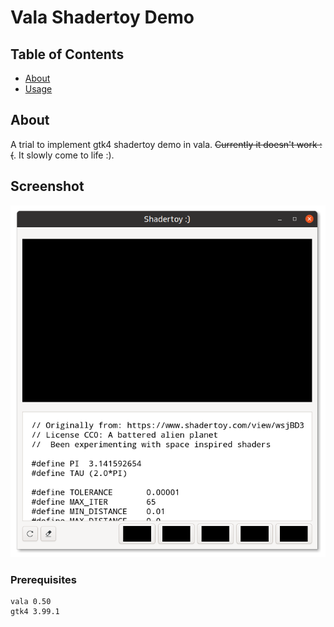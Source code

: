 # Vala Shadertoy Demo

## Table of Contents

- [About](#about)
- [Usage](#screenshot)

## About <a name = "about"></a>

A trial to implement gtk4 shadertoy demo in vala. ~~Currently it doesn't work :(~~. It slowly come to life :).

## Screenshot <a name = "screenshot"></a>

![Screenshot](https://github.com/aeldemery/gtk4_shadertoy/blob/master/Screenshot%201.png)

### Prerequisites

```
vala 0.50
gtk4 3.99.1
```
